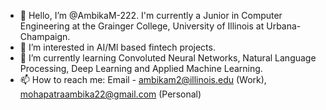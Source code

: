 - 👋 Hello, I’m @AmbikaM-222. I'm currently a Junior in Computer Engineering at the Grainger College, University of Illinois at Urbana-Champaign.
- 👀 I’m interested in AI/Ml based fintech projects.
- 🌱 I’m currently learning Convoluted Neural Networks, Natural Language Processing, Deep Learning and Applied Machine Learning. 
- 📫 How to reach me: Email - ambikam2@illinois.edu (Work), mohapatraambika22@gmail.com (Personal)

